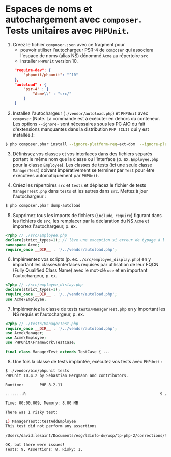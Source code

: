# Espaces de noms et autochargement avec `composer`. Tests unitaires avec `PHPUnit`.

1. Créez le fichier `composer.json` avec ce fragment pour 
	- pouvoir utiliser l'autochargeur PSR-4  de `composer` qui associera l'espace de noms (alias NS) dénommé `Acme` au  répertoire `src`
	- installer `PHPUnit` version 10.

```json
    "require-dev": {
        "phpunit/phpunit": "^10"
    },
	"autoload" : {
		"psr-4" : {
			"Acme\\" : "src/"
		}
	}
```

2. Installez l'autochargeur (`./vendor/autoload.php`) et `PHPUnit` avec `composer` (Note. La commande est à exécuter en dehors du conteneur. Les options `--ignore-` sont nécessaires sous les PC AIO du fait d'extensions manquantes dans la distribution `PHP (CLI)` qui y est installée.):

```sh
$ php composer.phar install --ignore-platform-req=ext-dom  --ignore-platform-req=ext-mbstring --ignore-platform-req=ext-xml --ignore-platform-req=ext-xmlwriter --ignore-platform-req=php
```


3. Définissez vos classes et vos interfaces dans des fichiers séparés portant le même nom que la classe ou l'interface (p. ex. `Employee.php` pour la classe `Employee`). Les classes de tests (ici une seule classe `ManagerTest`) doivent impérativement se terminer par `Test` pour être exécutées automatiquement par `PHPUnit`.

4. Créez les répertoires `src` et `tests` et déplacez le fichier de tests `ManagerTest.php` dans `tests` et les autres dans `src`. Mettez à jour l'autochargeur :

```sh
$ php composer.phar dump-autoload
```


5. Supprimez tous les imports de fichiers (`include`, `require`) figurant dans les fichiers de `src`, les remplacer par la déclaration du NS `Acme` et importez l'autochargeur, p. ex.

```php
<?php // ./src/Employee.php
declare(strict_types=1); // lève une exception si erreur de typage à l'appel de fonctions/méthodes
namespace Acme;
require_once __DIR__ . '/../vendor/autoload.php';

```

6. Implémentez vos scripts (p. ex. `./src/employee_display.php`) en y important les classes/interfaces requises par utilisation de leur FQCN (Fully Qualified Class Name) avec le mot-clé `use` et en important l'autochargeur, p. ex.

```php
<?php // ./src/employee_dislay.php
declare(strict_types=1);
require_once __DIR__ . '/../vendor/autoload.php';
use Acme\Employee;
```

7. Implémentez la classe de tests `tests/ManagerTest.php`  en y important les NS requis et l'autochargeur, p. ex.

```php
<?php // ./tests/ManagerTest.php
require_once __DIR__ . '/../vendor/autoload.php';
use Acme\Manager;
use Acme\Employee;
use PHPUnit\Framework\TestCase;

final class ManagerTest extends TestCase { ...
```
	
8. Une fois la classe de tests implantée, exécutez vos tests avec `PHPUnit` :

```sh
$ ./vendor/bin/phpunit tests
PHPUnit 10.4.2 by Sebastian Bergmann and contributors.

Runtime:       PHP 8.2.11

........R                                                           9 / 9 (100%)

Time: 00:00.009, Memory: 8.00 MB

There was 1 risky test:

1) ManagerTest::testAddEmployee
This test did not perform any assertions

/Users/david.lesaint/Documents/esg/l3info-dw/wsp/tp-php-2/corrections/tests/ManagerTest.php:41

OK, but there were issues!
Tests: 9, Assertions: 8, Risky: 1.
``` 
 


